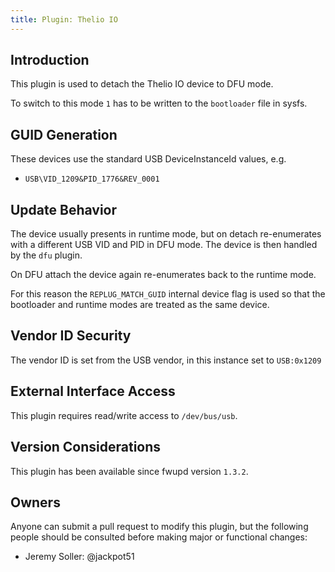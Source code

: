 ```yaml
---
title: Plugin: Thelio IO
---
```


## Introduction

This plugin is used to detach the Thelio IO device to DFU mode.

To switch to this mode `1` has to be written to the `bootloader` file
in sysfs.

## GUID Generation

These devices use the standard USB DeviceInstanceId values, e.g.

* `USB\VID_1209&PID_1776&REV_0001`

## Update Behavior

The device usually presents in runtime mode, but on detach re-enumerates with a
different USB VID and PID in DFU mode. The device is then handled by the `dfu`
plugin.

On DFU attach the device again re-enumerates back to the runtime mode.

For this reason the `REPLUG_MATCH_GUID` internal device flag is used so that
the bootloader and runtime modes are treated as the same device.

## Vendor ID Security

The vendor ID is set from the USB vendor, in this instance set to `USB:0x1209`

## External Interface Access

This plugin requires read/write access to `/dev/bus/usb`.

## Version Considerations

This plugin has been available since fwupd version `1.3.2`.

## Owners

Anyone can submit a pull request to modify this plugin, but the following people should be
consulted before making major or functional changes:

* Jeremy Soller: @jackpot51
